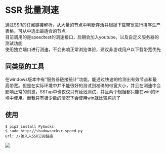 # SSR 批量测速

通过SSR的订阅链接解析，从大量的节点中判断存活并根据下载带宽进行排序生产表格，可从中选出最适合的节点  
目前调用的是speedtest的测速接口，后期会加入youtube，以及自定义服务器的测试功能  
使用独立端口进行测速，不会影响正常浏览体验，建议非游戏用户以下载带宽优先  

## 同类型的工具

在windows版本中有“服务器链接统计”功能。能通过快速的检测出有效节点和最高带宽。但是在实际环境中并不能很好的测试到准确的带宽大小，并且在测速中会影响正常的浏览，SSTap中也仅仅只有延迟测试，并且两个根据都只能在win的环境中使用。而我只有极少数的情况下会使用win就比较尴尬了

## 使用

```
$ pip3 install PySocks
$ sudo http://shadowsocksr-speed.py
url: //输入入SSR订阅链接
```

![](https://file-temp.oss-cn-beijing.aliyuncs.com/20181028001243.png)
